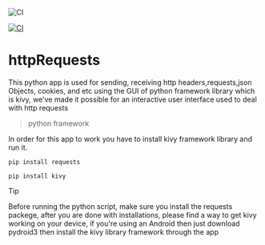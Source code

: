 
![CI](https://github.com/Bartwel27/httpRequests/actions/workflows/blank.yml/badge.svg)

[![CI](https://github.com/Bartwel27/httpRequests/actions/workflows/blank.yml/badge.svg)](https://github.com/Bartwel27/httpRequests/actions/workflows/blank.yml)

# httpRequests
This python app is used for sending, receiving http headers,requests,json Objects, cookies, and etc using the GUI of python framework library which is kivy, we've made it possible for an interactive user interface used to deal with http requests


> python framework

In order for this app to work you have to install kivy framework library and run it.
```
pip install requests
```

```
pip install kivy
```

>[!TIP]
> Before running the python script, make sure you install the requests packege, after you are done with installations, please find a way to get kivy working on your device, if you're using an Android then just download pydroid3 then install the kivy library framework through the app

